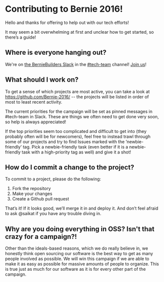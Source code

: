 # Contributing to Bernie 2016!

Hello and thanks for offering to help out with our tech efforts!

It may seem a bit overwhelming at first and unclear how to get started, so there’s a guide!

## Where is everyone hanging out?

We're on [the BernieBuilders Slack](https://organize.berniesanders.com/chat/) in the [#tech-team](https://berniebuilders.slack.com/messages/tech-team/) channel!  [Join us](http://organize.berniesanders.com/chat/)!

## What should I work on?

To get a sense of which projects are most active, you can take a look at https://github.com/Bernie-2016/ -- the projects will be listed in order of most to least recent activity.

The current priorities for the campaign will be set as pinned messages in #tech-team in Slack.  These are things we often need to get done very soon, so help is always appreciated!

If the top priorities seem too complicated and difficult to get into (they probably often will be for newcomers), feel free to instead trawl through some of our projects and try to find Issues marked with the ‘newbie-friendly’ tag.  Pick a newbie-friendly task (even better if it is a newbie-friendly task with a high-priority tag as well) and give it a shot!

## How do I commit a change to the project?

To commit to a project, please do the following:
1. Fork the repository
1. Make your changes
1. Create a Github pull request

That’s it!  If it looks good, we’ll merge it in and deploy it.  And don’t feel afraid to ask @saikat if you have any trouble diving in.

## Why are you doing everything in OSS? Isn't that crazy for a campaign?!

Other than the ideals-based reasons, which we do really believe in, we honestly think open sourcing our software is the best way to get as many people involved as possible.  We will win this campaign if we are able to make it as easy as possible for massive amounts of people to organize.  This is true just as much for our software as it is for every other part of the campaign.